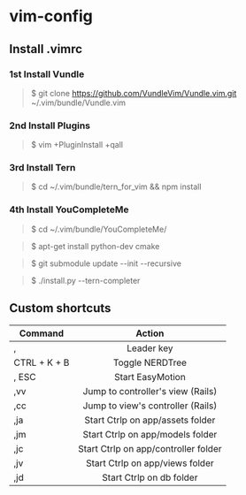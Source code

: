 # vim-config
## Install .vimrc

### 1st Install Vundle
> $ git clone https://github.com/VundleVim/Vundle.vim.git ~/.vim/bundle/Vundle.vim

### 2nd Install Plugins
> $ vim +PluginInstall +qall

### 3rd Install Tern
> $ cd ~/.vim/bundle/tern_for_vim && npm install

### 4th Install YouCompleteMe
> $ cd ~/.vim/bundle/YouCompleteMe/

> $ apt-get install python-dev cmake

> $ git submodule update --init --recursive

> $ ./install.py --tern-completer 

## Custom shortcuts

| Command        | Action       |
| ------------- |:-------------:|
| , | Leader key|
| CTRL + K + B   | Toggle NERDTree |
| , ESC | Start EasyMotion |
| ,vv | Jump to controller's view (Rails)|
| ,cc | Jump to view's controller (Rails)|
| ,ja | Start Ctrlp on app/assets folder|
| ,jm | Start Ctrlp on app/models folder|
| ,jc | Start Ctrlp on app/controller folder|
| ,jv | Start Ctrlp on app/views folder|
| ,jd | Start Ctrlp on db folder|
